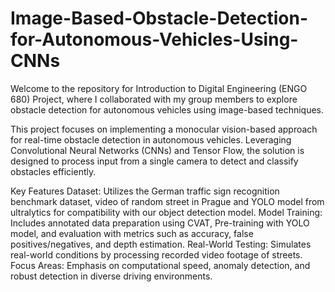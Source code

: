 # Image-Based-Obstacle-Detection-for-Autonomous-Vehicles-Using-CNNs
Welcome to the repository for Introduction to Digital Engineering (ENGO 680) Project, where I collaborated with my group members to explore obstacle detection for autonomous vehicles using image-based techniques.

This project focuses on implementing a monocular vision-based approach for real-time obstacle detection in autonomous vehicles. Leveraging Convolutional Neural Networks (CNNs) and Tensor Flow, the solution is designed to process input from a single camera to detect and classify obstacles efficiently.

Key Features
Dataset: Utilizes the German traffic sign recognition benchmark dataset, video of random street in Prague and YOLO model from ultralytics for compatibility with our object detection model.
Model Training: Includes annotated data preparation using CVAT, Pre-training with YOLO model, and evaluation with metrics such as accuracy, false positives/negatives, and depth estimation.
Real-World Testing: Simulates real-world conditions by processing recorded video footage of streets.
Focus Areas: Emphasis on computational speed, anomaly detection, and robust detection in diverse driving environments.
